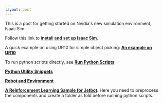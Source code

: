 ```yaml
---
layout: post
---
```


This is a post for getting started on Nvidia's new simulation environment, Isaac Sim.

Follow this link to [**install and set up Isaac Sim**](https://docs.omniverse.nvidia.com/app_isaacsim/app_isaacsim/requirements.html).

A quick example on using UR10 for simple object picking: [**An example on UR10**](https://docs.omniverse.nvidia.com/app_isaacsim/app_isaacsim/sample_ur10.html)

To run python scripts directly, see [**Run Python Scripts**](https://docs.omniverse.nvidia.com/app_isaacsim/app_isaacsim/python_environment.html)

[**Python Utility Snippets**](https://docs.omniverse.nvidia.com/app_isaacsim/app_isaacsim/python_snippets.html)

[**Robot and Environment**](https://docs.omniverse.nvidia.com/app_isaacsim/app_isaacsim/assets.html#robots)

[**A Reinforcement Learning Sample for Jetbot**](https://docs.omniverse.nvidia.com/app_isaacsim/app_isaacsim/sample_training_rl.html). Here you need to preprocess the components and create a folder as told before running python scripts.